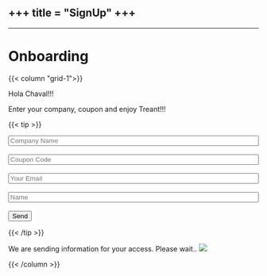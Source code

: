 +++
title = "SignUp"
+++
--------
--------
# Onboarding 

{{< column "grid-1">}}


Hola Chaval!!!

Enter your company, coupon and enjoy Treant!!! 

{{< tip >}}

<form action=""  id="signup">
	<div >
	  <input type="text" name="company_name" class="search_field" style="width: 100%"  placeholder="Company Name" required>
	</div>
	 <br>
	<div > 
	  <input type="text" name="coupon_code" class="search_field" style="width: 100%" placeholder="Coupon Code" required>
	</div>
	<br>
	<div >
	  <input type="email" name="contact_email" class="search_field" style="width: 100%" placeholder="Your Email" required>
	</div>
	<br>
    <div >
	  <input type="text" name="contact_name" class="search_field" style="width: 100%" placeholder="Name" required>
	</div>
	<br>
    <button type="submit"  class="button search_field"  id="btnSubmit">Send</button>
</form>

{{< /tip >}}


<div class="modal" class="modal" id="myModal">
  <div class="modal-content">
    We are sending information for your access.
    Please wait..
    <img class='img' src='../images/sleep.gif'>
  </div>
</div>

<script type="module" src="../js/signup.js"></script>



{{< /column >}}